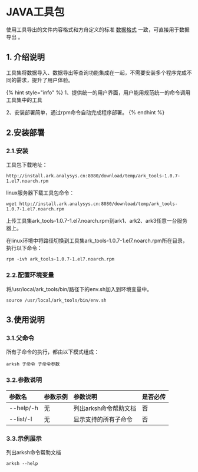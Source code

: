 # JAVA工具包

使用工具导出的文件内容格式和方舟定义的标准 [数据格式](../../prepare/data-type.md) 一致，可直接用于数据导出 。

## 1. 介绍说明

 工具集将数据导入、数据导出等查询功能集成在一起，不需要安装多个程序完成不同的需求，提升了用户体验。

{% hint style="info" %}
1、提供统一的用户界面，用户能用规范统一的命令调用工具集中的工具

2、安装部署简单，通过rpm命令自动完成程序部署。
{% endhint %}

## 2.安装部署

### 2.1.安装

工具包下载地址：

```text
http://install.ark.analysys.cn:8080/download/temp/ark_tools-1.0.7-1.el7.noarch.rpm
```

linux服务器下载工具包命令： 

```text
wget http://install.ark.analysys.cn:8080/download/temp/ark_tools-1.0.7-1.el7.noarch.rpm
```

上传工具集ark\_tools-1.0.7-1.el7.noarch.rpm到ark1、ark2、ark3任意一台服务器上。

在linux环境中将路径切换到工具集ark\_tools-1.0.7-1.el7.noarch.rpm所在目录，执行以下命令： 

```text
rpm -ivh ark_tools-1.0.7-1.el7.noarch.rpm
```

### 2.2.配置环境变量

将/usr/local/ark\_tools/bin/路径下的env.sh加入到环境变量中。

```text
source /usr/local/ark_tools/bin/env.sh
```

## 3.使用说明

### 3.1.父命令

所有子命令的执行，都由以下模式组成：

```text
arksh 子命令 子命令参数
```

### 3.2.参数说明

| 参数名 | 参数示例 | 参数说明 | 是否必传 |
| :--- | :--- | :--- | :--- |
| --help/-h | 无 | 列出arksh命令帮助文档 | 否 |
| --list/-l | 无 | 显示支持的所有子命令 | 否 |

### 3.3.示例展示

列出arksh命令帮助文档

```text
arksh --help
```

